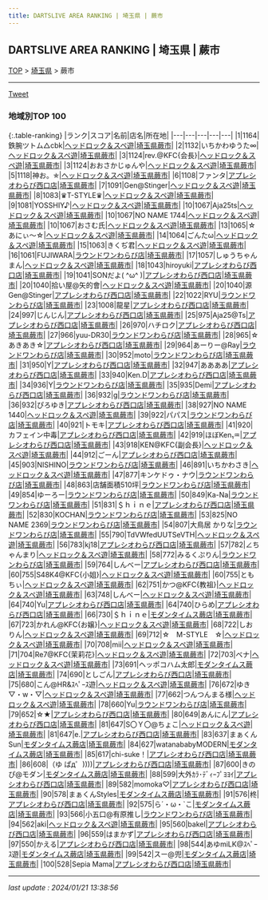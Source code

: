 ```yaml
---
title: DARTSLIVE AREA RANKING | 埼玉県 | 蕨市
---
```

## DARTSLIVE AREA RANKING | 埼玉県 | 蕨市

[TOP](/darts/rank/) > [埼玉県](/darts/rank/埼玉県/) > 蕨市

___

<a href="https://twitter.com/share?ref_src=twsrc%5Etfw" data-text="DARTSLIVE AREA RANKING | 埼玉県蕨市" class="twitter-share-button" data-via="DARTSLIVE" data-hashtags="DARTSLIVE" data-related="DARTSLIVE" data-show-count="false">Tweet</a>

### 地域別TOP 100

{:.table-ranking}
|ランク|スコア|名前|店名|所在地|
|---|---|---|---|---|
|1|1164|鉄腕ツトム△cbk|<a href="https://search.dartslive.com/jp/shop/b37677521387fae60d9b047a20a7ba1e">ヘッドロック＆スペ遊</a>|<a href="/darts/rank/埼玉県/蕨市">埼玉県蕨市</a>|
|2|1132|いちかわゆうた∞|<a href="https://search.dartslive.com/jp/shop/b37677521387fae60d9b047a20a7ba1e">ヘッドロック＆スペ遊</a>|<a href="/darts/rank/埼玉県/蕨市">埼玉県蕨市</a>|
|3|1124|rev.@KFC{会長}|<a href="https://search.dartslive.com/jp/shop/b37677521387fae60d9b047a20a7ba1e">ヘッドロック＆スペ遊</a>|<a href="/darts/rank/埼玉県/蕨市">埼玉県蕨市</a>|
|3|1124|おおさかじゅんや|<a href="https://search.dartslive.com/jp/shop/b37677521387fae60d9b047a20a7ba1e">ヘッドロック＆スペ遊</a>|<a href="/darts/rank/埼玉県/蕨市">埼玉県蕨市</a>|
|5|1118|神お。✯|<a href="https://search.dartslive.com/jp/shop/b37677521387fae60d9b047a20a7ba1e">ヘッドロック＆スペ遊</a>|<a href="/darts/rank/埼玉県/蕨市">埼玉県蕨市</a>|
|6|1108|ファンタ|<a href="https://search.dartslive.com/jp/shop/e2a7617c9b6243d90d9b047a20a7ba1e">アプレシオわらび西口店</a>|<a href="/darts/rank/埼玉県/蕨市">埼玉県蕨市</a>|
|7|1091|Gen@Stinger|<a href="https://search.dartslive.com/jp/shop/b37677521387fae60d9b047a20a7ba1e">ヘッドロック＆スペ遊</a>|<a href="/darts/rank/埼玉県/蕨市">埼玉県蕨市</a>|
|8|1083|♛T-STYLE♛|<a href="https://search.dartslive.com/jp/shop/b37677521387fae60d9b047a20a7ba1e">ヘッドロック＆スペ遊</a>|<a href="/darts/rank/埼玉県/蕨市">埼玉県蕨市</a>|
|9|1081|YOSSHIY♪|<a href="https://search.dartslive.com/jp/shop/b37677521387fae60d9b047a20a7ba1e">ヘッドロック＆スペ遊</a>|<a href="/darts/rank/埼玉県/蕨市">埼玉県蕨市</a>|
|10|1067|Aja25ts|<a href="https://search.dartslive.com/jp/shop/b37677521387fae60d9b047a20a7ba1e">ヘッドロック＆スペ遊</a>|<a href="/darts/rank/埼玉県/蕨市">埼玉県蕨市</a>|
|10|1067|NO NAME 1744|<a href="https://search.dartslive.com/jp/shop/b37677521387fae60d9b047a20a7ba1e">ヘッドロック＆スペ遊</a>|<a href="/darts/rank/埼玉県/蕨市">埼玉県蕨市</a>|
|10|1067|おさむ氏|<a href="https://search.dartslive.com/jp/shop/b37677521387fae60d9b047a20a7ba1e">ヘッドロック＆スペ遊</a>|<a href="/darts/rank/埼玉県/蕨市">埼玉県蕨市</a>|
|13|1065|☆あにぃ〜☆|<a href="https://search.dartslive.com/jp/shop/b37677521387fae60d9b047a20a7ba1e">ヘッドロック＆スペ遊</a>|<a href="/darts/rank/埼玉県/蕨市">埼玉県蕨市</a>|
|14|1064|ごんたω|<a href="https://search.dartslive.com/jp/shop/b37677521387fae60d9b047a20a7ba1e">ヘッドロック＆スペ遊</a>|<a href="/darts/rank/埼玉県/蕨市">埼玉県蕨市</a>|
|15|1063|きくぢ君|<a href="https://search.dartslive.com/jp/shop/b37677521387fae60d9b047a20a7ba1e">ヘッドロック＆スペ遊</a>|<a href="/darts/rank/埼玉県/蕨市">埼玉県蕨市</a>|
|16|1061|FUJIWARA|<a href="https://search.dartslive.com/jp/shop/02b8e20b5b9eccbf0d9b047a20a7ba1e">ラウンドワンわらび店</a>|<a href="/darts/rank/埼玉県/蕨市">埼玉県蕨市</a>|
|17|1057|しゅうちゃんまん|<a href="https://search.dartslive.com/jp/shop/b37677521387fae60d9b047a20a7ba1e">ヘッドロック＆スペ遊</a>|<a href="/darts/rank/埼玉県/蕨市">埼玉県蕨市</a>|
|18|1043|hiroyuki|<a href="https://search.dartslive.com/jp/shop/e2a7617c9b6243d90d9b047a20a7ba1e">アプレシオわらび西口店</a>|<a href="/darts/rank/埼玉県/蕨市">埼玉県蕨市</a>|
|19|1041|SONだよ( ^ω^ )|<a href="https://search.dartslive.com/jp/shop/e2a7617c9b6243d90d9b047a20a7ba1e">アプレシオわらび西口店</a>|<a href="/darts/rank/埼玉県/蕨市">埼玉県蕨市</a>|
|20|1040|拾い屋@矢的會|<a href="https://search.dartslive.com/jp/shop/b37677521387fae60d9b047a20a7ba1e">ヘッドロック＆スペ遊</a>|<a href="/darts/rank/埼玉県/蕨市">埼玉県蕨市</a>|
|20|1040|源Gen@Stinger|<a href="https://search.dartslive.com/jp/shop/e2a7617c9b6243d90d9b047a20a7ba1e">アプレシオわらび西口店</a>|<a href="/darts/rank/埼玉県/蕨市">埼玉県蕨市</a>|
|22|1022|RYU|<a href="https://search.dartslive.com/jp/shop/02b8e20b5b9eccbf0d9b047a20a7ba1e">ラウンドワンわらび店</a>|<a href="/darts/rank/埼玉県/蕨市">埼玉県蕨市</a>|
|23|1008|龍星|<a href="https://search.dartslive.com/jp/shop/e2a7617c9b6243d90d9b047a20a7ba1e">アプレシオわらび西口店</a>|<a href="/darts/rank/埼玉県/蕨市">埼玉県蕨市</a>|
|24|997|じんじん|<a href="https://search.dartslive.com/jp/shop/e2a7617c9b6243d90d9b047a20a7ba1e">アプレシオわらび西口店</a>|<a href="/darts/rank/埼玉県/蕨市">埼玉県蕨市</a>|
|25|975|Aja25@Ts|<a href="https://search.dartslive.com/jp/shop/e2a7617c9b6243d90d9b047a20a7ba1e">アプレシオわらび西口店</a>|<a href="/darts/rank/埼玉県/蕨市">埼玉県蕨市</a>|
|26|970|ハチロク|<a href="https://search.dartslive.com/jp/shop/e2a7617c9b6243d90d9b047a20a7ba1e">アプレシオわらび西口店</a>|<a href="/darts/rank/埼玉県/蕨市">埼玉県蕨市</a>|
|27|966|yuu-DR30|<a href="https://search.dartslive.com/jp/shop/02b8e20b5b9eccbf0d9b047a20a7ba1e">ラウンドワンわらび店</a>|<a href="/darts/rank/埼玉県/蕨市">埼玉県蕨市</a>|
|28|965|☆あきあき☆|<a href="https://search.dartslive.com/jp/shop/e2a7617c9b6243d90d9b047a20a7ba1e">アプレシオわらび西口店</a>|<a href="/darts/rank/埼玉県/蕨市">埼玉県蕨市</a>|
|29|964|あーりー@Ray|<a href="https://search.dartslive.com/jp/shop/02b8e20b5b9eccbf0d9b047a20a7ba1e">ラウンドワンわらび店</a>|<a href="/darts/rank/埼玉県/蕨市">埼玉県蕨市</a>|
|30|952|moto|<a href="https://search.dartslive.com/jp/shop/02b8e20b5b9eccbf0d9b047a20a7ba1e">ラウンドワンわらび店</a>|<a href="/darts/rank/埼玉県/蕨市">埼玉県蕨市</a>|
|31|950|Y|<a href="https://search.dartslive.com/jp/shop/e2a7617c9b6243d90d9b047a20a7ba1e">アプレシオわらび西口店</a>|<a href="/darts/rank/埼玉県/蕨市">埼玉県蕨市</a>|
|32|947|ああああ|<a href="https://search.dartslive.com/jp/shop/e2a7617c9b6243d90d9b047a20a7ba1e">アプレシオわらび西口店</a>|<a href="/darts/rank/埼玉県/蕨市">埼玉県蕨市</a>|
|33|940|Ken.D|<a href="https://search.dartslive.com/jp/shop/e2a7617c9b6243d90d9b047a20a7ba1e">アプレシオわらび西口店</a>|<a href="/darts/rank/埼玉県/蕨市">埼玉県蕨市</a>|
|34|936|Y|<a href="https://search.dartslive.com/jp/shop/02b8e20b5b9eccbf0d9b047a20a7ba1e">ラウンドワンわらび店</a>|<a href="/darts/rank/埼玉県/蕨市">埼玉県蕨市</a>|
|35|935|Demi|<a href="https://search.dartslive.com/jp/shop/e2a7617c9b6243d90d9b047a20a7ba1e">アプレシオわらび西口店</a>|<a href="/darts/rank/埼玉県/蕨市">埼玉県蕨市</a>|
|36|932|g|<a href="https://search.dartslive.com/jp/shop/02b8e20b5b9eccbf0d9b047a20a7ba1e">ラウンドワンわらび店</a>|<a href="/darts/rank/埼玉県/蕨市">埼玉県蕨市</a>|
|36|932|ぴろゆき|<a href="https://search.dartslive.com/jp/shop/e2a7617c9b6243d90d9b047a20a7ba1e">アプレシオわらび西口店</a>|<a href="/darts/rank/埼玉県/蕨市">埼玉県蕨市</a>|
|38|927|NO NAME 1440|<a href="https://search.dartslive.com/jp/shop/b37677521387fae60d9b047a20a7ba1e">ヘッドロック＆スペ遊</a>|<a href="/darts/rank/埼玉県/蕨市">埼玉県蕨市</a>|
|39|922|パパス|<a href="https://search.dartslive.com/jp/shop/02b8e20b5b9eccbf0d9b047a20a7ba1e">ラウンドワンわらび店</a>|<a href="/darts/rank/埼玉県/蕨市">埼玉県蕨市</a>|
|40|921|トモキ|<a href="https://search.dartslive.com/jp/shop/e2a7617c9b6243d90d9b047a20a7ba1e">アプレシオわらび西口店</a>|<a href="/darts/rank/埼玉県/蕨市">埼玉県蕨市</a>|
|41|920|カフェイン中毒|<a href="https://search.dartslive.com/jp/shop/e2a7617c9b6243d90d9b047a20a7ba1e">アプレシオわらび西口店</a>|<a href="/darts/rank/埼玉県/蕨市">埼玉県蕨市</a>|
|42|919|ほぼKen₁♒|<a href="https://search.dartslive.com/jp/shop/e2a7617c9b6243d90d9b047a20a7ba1e">アプレシオわらび西口店</a>|<a href="/darts/rank/埼玉県/蕨市">埼玉県蕨市</a>|
|43|918|KEN@KFC{副会長}|<a href="https://search.dartslive.com/jp/shop/b37677521387fae60d9b047a20a7ba1e">ヘッドロック＆スペ遊</a>|<a href="/darts/rank/埼玉県/蕨市">埼玉県蕨市</a>|
|44|912|ごーん|<a href="https://search.dartslive.com/jp/shop/e2a7617c9b6243d90d9b047a20a7ba1e">アプレシオわらび西口店</a>|<a href="/darts/rank/埼玉県/蕨市">埼玉県蕨市</a>|
|45|903|NISHINO|<a href="https://search.dartslive.com/jp/shop/02b8e20b5b9eccbf0d9b047a20a7ba1e">ラウンドワンわらび店</a>|<a href="/darts/rank/埼玉県/蕨市">埼玉県蕨市</a>|
|46|891|いちかわさき|<a href="https://search.dartslive.com/jp/shop/b37677521387fae60d9b047a20a7ba1e">ヘッドロック＆スペ遊</a>|<a href="/darts/rank/埼玉県/蕨市">埼玉県蕨市</a>|
|47|877|キンケドゥ・ナウ|<a href="https://search.dartslive.com/jp/shop/02b8e20b5b9eccbf0d9b047a20a7ba1e">ラウンドワンわらび店</a>|<a href="/darts/rank/埼玉県/蕨市">埼玉県蕨市</a>|
|48|863|店舗面積510坪|<a href="https://search.dartslive.com/jp/shop/02b8e20b5b9eccbf0d9b047a20a7ba1e">ラウンドワンわらび店</a>|<a href="/darts/rank/埼玉県/蕨市">埼玉県蕨市</a>|
|49|854|ゆーろー|<a href="https://search.dartslive.com/jp/shop/02b8e20b5b9eccbf0d9b047a20a7ba1e">ラウンドワンわらび店</a>|<a href="/darts/rank/埼玉県/蕨市">埼玉県蕨市</a>|
|50|849|Ka-Na|<a href="https://search.dartslive.com/jp/shop/02b8e20b5b9eccbf0d9b047a20a7ba1e">ラウンドワンわらび店</a>|<a href="/darts/rank/埼玉県/蕨市">埼玉県蕨市</a>|
|51|831|＄ｈｉｎｅ|<a href="https://search.dartslive.com/jp/shop/e2a7617c9b6243d90d9b047a20a7ba1e">アプレシオわらび西口店</a>|<a href="/darts/rank/埼玉県/蕨市">埼玉県蕨市</a>|
|52|830|KOCHAN|<a href="https://search.dartslive.com/jp/shop/02b8e20b5b9eccbf0d9b047a20a7ba1e">ラウンドワンわらび店</a>|<a href="/darts/rank/埼玉県/蕨市">埼玉県蕨市</a>|
|53|825|NO NAME 2369|<a href="https://search.dartslive.com/jp/shop/02b8e20b5b9eccbf0d9b047a20a7ba1e">ラウンドワンわらび店</a>|<a href="/darts/rank/埼玉県/蕨市">埼玉県蕨市</a>|
|54|807|大鳥居 かりな|<a href="https://search.dartslive.com/jp/shop/02b8e20b5b9eccbf0d9b047a20a7ba1e">ラウンドワンわらび店</a>|<a href="/darts/rank/埼玉県/蕨市">埼玉県蕨市</a>|
|55|790|TdVWfedUUTSeVTH|<a href="https://search.dartslive.com/jp/shop/b37677521387fae60d9b047a20a7ba1e">ヘッドロック＆スペ遊</a>|<a href="/darts/rank/埼玉県/蕨市">埼玉県蕨市</a>|
|56|783|kj18|<a href="https://search.dartslive.com/jp/shop/e2a7617c9b6243d90d9b047a20a7ba1e">アプレシオわらび西口店</a>|<a href="/darts/rank/埼玉県/蕨市">埼玉県蕨市</a>|
|57|782|∠ちゃんまり|<a href="https://search.dartslive.com/jp/shop/b37677521387fae60d9b047a20a7ba1e">ヘッドロック＆スペ遊</a>|<a href="/darts/rank/埼玉県/蕨市">埼玉県蕨市</a>|
|58|772|みるくぷりん|<a href="https://search.dartslive.com/jp/shop/02b8e20b5b9eccbf0d9b047a20a7ba1e">ラウンドワンわらび店</a>|<a href="/darts/rank/埼玉県/蕨市">埼玉県蕨市</a>|
|59|764|しんべー|<a href="https://search.dartslive.com/jp/shop/e2a7617c9b6243d90d9b047a20a7ba1e">アプレシオわらび西口店</a>|<a href="/darts/rank/埼玉県/蕨市">埼玉県蕨市</a>|
|60|755|S48K4@KFC{小姐}|<a href="https://search.dartslive.com/jp/shop/b37677521387fae60d9b047a20a7ba1e">ヘッドロック＆スペ遊</a>|<a href="/darts/rank/埼玉県/蕨市">埼玉県蕨市</a>|
|60|755|ともちぃ|<a href="https://search.dartslive.com/jp/shop/b37677521387fae60d9b047a20a7ba1e">ヘッドロック＆スペ遊</a>|<a href="/darts/rank/埼玉県/蕨市">埼玉県蕨市</a>|
|62|751|かつ@KFC{教祖}|<a href="https://search.dartslive.com/jp/shop/b37677521387fae60d9b047a20a7ba1e">ヘッドロック＆スペ遊</a>|<a href="/darts/rank/埼玉県/蕨市">埼玉県蕨市</a>|
|63|748|しんべー|<a href="https://search.dartslive.com/jp/shop/b37677521387fae60d9b047a20a7ba1e">ヘッドロック＆スペ遊</a>|<a href="/darts/rank/埼玉県/蕨市">埼玉県蕨市</a>|
|64|740|Yu|<a href="https://search.dartslive.com/jp/shop/e2a7617c9b6243d90d9b047a20a7ba1e">アプレシオわらび西口店</a>|<a href="/darts/rank/埼玉県/蕨市">埼玉県蕨市</a>|
|64|740|ひらめ|<a href="https://search.dartslive.com/jp/shop/e2a7617c9b6243d90d9b047a20a7ba1e">アプレシオわらび西口店</a>|<a href="/darts/rank/埼玉県/蕨市">埼玉県蕨市</a>|
|66|730|＄ｈｉｎｅ|<a href="https://search.dartslive.com/jp/shop/628af9d6900fdd730d9b047a20a7ba1e">モダンタイムス蕨店</a>|<a href="/darts/rank/埼玉県/蕨市">埼玉県蕨市</a>|
|67|723|かれん@KFC{お嬢}|<a href="https://search.dartslive.com/jp/shop/b37677521387fae60d9b047a20a7ba1e">ヘッドロック＆スペ遊</a>|<a href="/darts/rank/埼玉県/蕨市">埼玉県蕨市</a>|
|68|722|しおりん|<a href="https://search.dartslive.com/jp/shop/b37677521387fae60d9b047a20a7ba1e">ヘッドロック＆スペ遊</a>|<a href="/darts/rank/埼玉県/蕨市">埼玉県蕨市</a>|
|69|712|☆　M-STYLE　☆|<a href="https://search.dartslive.com/jp/shop/b37677521387fae60d9b047a20a7ba1e">ヘッドロック＆スペ遊</a>|<a href="/darts/rank/埼玉県/蕨市">埼玉県蕨市</a>|
|70|708|mii|<a href="https://search.dartslive.com/jp/shop/b37677521387fae60d9b047a20a7ba1e">ヘッドロック＆スペ遊</a>|<a href="/darts/rank/埼玉県/蕨市">埼玉県蕨市</a>|
|71|704|Re7@KFC{茉莉花}|<a href="https://search.dartslive.com/jp/shop/b37677521387fae60d9b047a20a7ba1e">ヘッドロック＆スペ遊</a>|<a href="/darts/rank/埼玉県/蕨市">埼玉県蕨市</a>|
|72|703|ベナ|<a href="https://search.dartslive.com/jp/shop/b37677521387fae60d9b047a20a7ba1e">ヘッドロック＆スペ遊</a>|<a href="/darts/rank/埼玉県/蕨市">埼玉県蕨市</a>|
|73|691|ヘッポコハム太郎|<a href="https://search.dartslive.com/jp/shop/628af9d6900fdd730d9b047a20a7ba1e">モダンタイムス蕨店</a>|<a href="/darts/rank/埼玉県/蕨市">埼玉県蕨市</a>|
|74|690|としごん|<a href="https://search.dartslive.com/jp/shop/e2a7617c9b6243d90d9b047a20a7ba1e">アプレシオわらび西口店</a>|<a href="/darts/rank/埼玉県/蕨市">埼玉県蕨市</a>|
|75|680|こん@HR&amp;ｽﾍﾟｰｽ遊|<a href="https://search.dartslive.com/jp/shop/b37677521387fae60d9b047a20a7ba1e">ヘッドロック＆スペ遊</a>|<a href="/darts/rank/埼玉県/蕨市">埼玉県蕨市</a>|
|76|672|ゆき▽・w・▽|<a href="https://search.dartslive.com/jp/shop/b37677521387fae60d9b047a20a7ba1e">ヘッドロック＆スペ遊</a>|<a href="/darts/rank/埼玉県/蕨市">埼玉県蕨市</a>|
|77|662|つんつんまる様|<a href="https://search.dartslive.com/jp/shop/b37677521387fae60d9b047a20a7ba1e">ヘッドロック＆スペ遊</a>|<a href="/darts/rank/埼玉県/蕨市">埼玉県蕨市</a>|
|78|660|Yu|<a href="https://search.dartslive.com/jp/shop/02b8e20b5b9eccbf0d9b047a20a7ba1e">ラウンドワンわらび店</a>|<a href="/darts/rank/埼玉県/蕨市">埼玉県蕨市</a>|
|79|652|☆★|<a href="https://search.dartslive.com/jp/shop/e2a7617c9b6243d90d9b047a20a7ba1e">アプレシオわらび西口店</a>|<a href="/darts/rank/埼玉県/蕨市">埼玉県蕨市</a>|
|80|649|あんにん|<a href="https://search.dartslive.com/jp/shop/e2a7617c9b6243d90d9b047a20a7ba1e">アプレシオわらび西口店</a>|<a href="/darts/rank/埼玉県/蕨市">埼玉県蕨市</a>|
|81|647|S〇Ｙ〇@ちょこ|<a href="https://search.dartslive.com/jp/shop/b37677521387fae60d9b047a20a7ba1e">ヘッドロック＆スペ遊</a>|<a href="/darts/rank/埼玉県/蕨市">埼玉県蕨市</a>|
|81|647|e.|<a href="https://search.dartslive.com/jp/shop/e2a7617c9b6243d90d9b047a20a7ba1e">アプレシオわらび西口店</a>|<a href="/darts/rank/埼玉県/蕨市">埼玉県蕨市</a>|
|83|637|まぁくんSun|<a href="https://search.dartslive.com/jp/shop/628af9d6900fdd730d9b047a20a7ba1e">モダンタイムス蕨店</a>|<a href="/darts/rank/埼玉県/蕨市">埼玉県蕨市</a>|
|84|627|watanababyMODERN|<a href="https://search.dartslive.com/jp/shop/628af9d6900fdd730d9b047a20a7ba1e">モダンタイムス蕨店</a>|<a href="/darts/rank/埼玉県/蕨市">埼玉県蕨市</a>|
|85|617|chi-suke！|<a href="https://search.dartslive.com/jp/shop/e2a7617c9b6243d90d9b047a20a7ba1e">アプレシオわらび西口店</a>|<a href="/darts/rank/埼玉県/蕨市">埼玉県蕨市</a>|
|86|608|（ゆ ぱд゜))))|<a href="https://search.dartslive.com/jp/shop/e2a7617c9b6243d90d9b047a20a7ba1e">アプレシオわらび西口店</a>|<a href="/darts/rank/埼玉県/蕨市">埼玉県蕨市</a>|
|87|600|きのぴ@モダン|<a href="https://search.dartslive.com/jp/shop/628af9d6900fdd730d9b047a20a7ba1e">モダンタイムス蕨店</a>|<a href="/darts/rank/埼玉県/蕨市">埼玉県蕨市</a>|
|88|599|大外ｶﾗ･ﾃﾞｨｰﾌﾟﾖﾖｲ|<a href="https://search.dartslive.com/jp/shop/e2a7617c9b6243d90d9b047a20a7ba1e">アプレシオわらび西口店</a>|<a href="/darts/rank/埼玉県/蕨市">埼玉県蕨市</a>|
|89|582|momoka♡|<a href="https://search.dartslive.com/jp/shop/e2a7617c9b6243d90d9b047a20a7ba1e">アプレシオわらび西口店</a>|<a href="/darts/rank/埼玉県/蕨市">埼玉県蕨市</a>|
|90|578|まぁくんStyles|<a href="https://search.dartslive.com/jp/shop/628af9d6900fdd730d9b047a20a7ba1e">モダンタイムス蕨店</a>|<a href="/darts/rank/埼玉県/蕨市">埼玉県蕨市</a>|
|91|576|柊|<a href="https://search.dartslive.com/jp/shop/e2a7617c9b6243d90d9b047a20a7ba1e">アプレシオわらび西口店</a>|<a href="/darts/rank/埼玉県/蕨市">埼玉県蕨市</a>|
|92|575|ら´・ω・`こ|<a href="https://search.dartslive.com/jp/shop/628af9d6900fdd730d9b047a20a7ba1e">モダンタイムス蕨店</a>|<a href="/darts/rank/埼玉県/蕨市">埼玉県蕨市</a>|
|93|566|小五口@有原推し|<a href="https://search.dartslive.com/jp/shop/02b8e20b5b9eccbf0d9b047a20a7ba1e">ラウンドワンわらび店</a>|<a href="/darts/rank/埼玉県/蕨市">埼玉県蕨市</a>|
|94|562|aki|<a href="https://search.dartslive.com/jp/shop/b37677521387fae60d9b047a20a7ba1e">ヘッドロック＆スペ遊</a>|<a href="/darts/rank/埼玉県/蕨市">埼玉県蕨市</a>|
|95|560|bakel|<a href="https://search.dartslive.com/jp/shop/e2a7617c9b6243d90d9b047a20a7ba1e">アプレシオわらび西口店</a>|<a href="/darts/rank/埼玉県/蕨市">埼玉県蕨市</a>|
|96|559|はまかず|<a href="https://search.dartslive.com/jp/shop/e2a7617c9b6243d90d9b047a20a7ba1e">アプレシオわらび西口店</a>|<a href="/darts/rank/埼玉県/蕨市">埼玉県蕨市</a>|
|97|550|かえる|<a href="https://search.dartslive.com/jp/shop/e2a7617c9b6243d90d9b047a20a7ba1e">アプレシオわらび西口店</a>|<a href="/darts/rank/埼玉県/蕨市">埼玉県蕨市</a>|
|98|544|あゆmiLK@ｽﾍﾟｰｽ遊|<a href="https://search.dartslive.com/jp/shop/628af9d6900fdd730d9b047a20a7ba1e">モダンタイムス蕨店</a>|<a href="/darts/rank/埼玉県/蕨市">埼玉県蕨市</a>|
|99|542|スー@兜|<a href="https://search.dartslive.com/jp/shop/628af9d6900fdd730d9b047a20a7ba1e">モダンタイムス蕨店</a>|<a href="/darts/rank/埼玉県/蕨市">埼玉県蕨市</a>|
|100|528|Sepia Mama|<a href="https://search.dartslive.com/jp/shop/e2a7617c9b6243d90d9b047a20a7ba1e">アプレシオわらび西口店</a>|<a href="/darts/rank/埼玉県/蕨市">埼玉県蕨市</a>|



___

_last update : 2024/01/21 13:38:56_


<script src="https://cdnjs.cloudflare.com/ajax/libs/jquery/3.6.1/jquery.min.js" integrity="sha512-aVKKRRi/Q/YV+4mjoKBsE4x3H+BkegoM/em46NNlCqNTmUYADjBbeNefNxYV7giUp0VxICtqdrbqU7iVaeZNXA==" crossorigin="anonymous" referrerpolicy="no-referrer"></script>
<script src="https://cdnjs.cloudflare.com/ajax/libs/jquery.tablesorter/2.31.3/js/jquery.tablesorter.min.js" integrity="sha512-qzgd5cYSZcosqpzpn7zF2ZId8f/8CHmFKZ8j7mU4OUXTNRd5g+ZHBPsgKEwoqxCtdQvExE5LprwwPAgoicguNg==" crossorigin="anonymous" referrerpolicy="no-referrer"></script>
<link rel="stylesheet" href="https://cdnjs.cloudflare.com/ajax/libs/jquery.tablesorter/2.31.3/css/theme.default.min.css" integrity="sha512-wghhOJkjQX0Lh3NSWvNKeZ0ZpNn+SPVXX1Qyc9OCaogADktxrBiBdKGDoqVUOyhStvMBmJQ8ZdMHiR3wuEq8+w==" crossorigin="anonymous" referrerpolicy="no-referrer" />
<script>
$(function() {
    $(".table-ranking").tablesorter({sortList:[[0, 0]]});
});
</script>

<script async src="https://platform.twitter.com/widgets.js" charset="utf-8"></script>